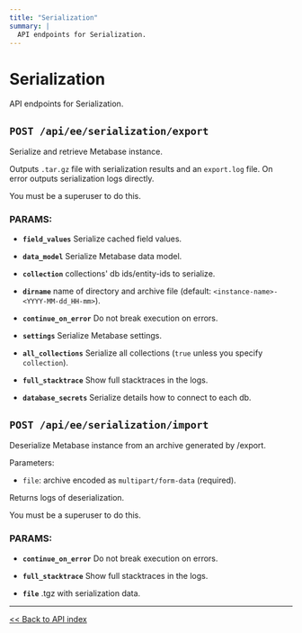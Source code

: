 ```yaml
---
title: "Serialization"
summary: |
  API endpoints for Serialization.
---
```


# Serialization

API endpoints for Serialization.

## `POST /api/ee/serialization/export`

Serialize and retrieve Metabase instance.

  Outputs `.tar.gz` file with serialization results and an `export.log` file.
  On error outputs serialization logs directly.

You must be a superuser to do this.

### PARAMS:

-  **`field_values`** Serialize cached field values.

-  **`data_model`** Serialize Metabase data model.

-  **`collection`** collections' db ids/entity-ids to serialize.

-  **`dirname`** name of directory and archive file (default: `<instance-name>-<YYYY-MM-dd_HH-mm>`).

-  **`continue_on_error`** Do not break execution on errors.

-  **`settings`** Serialize Metabase settings.

-  **`all_collections`** Serialize all collections (`true` unless you specify `collection`).

-  **`full_stacktrace`** Show full stacktraces in the logs.

-  **`database_secrets`** Serialize details how to connect to each db.

## `POST /api/ee/serialization/import`

Deserialize Metabase instance from an archive generated by /export.

  Parameters:
  - `file`: archive encoded as `multipart/form-data` (required).

  Returns logs of deserialization.

You must be a superuser to do this.

### PARAMS:

-  **`continue_on_error`** Do not break execution on errors.

-  **`full_stacktrace`** Show full stacktraces in the logs.

-  **`file`** .tgz with serialization data.

---

[<< Back to API index](../../../api-documentation.md)